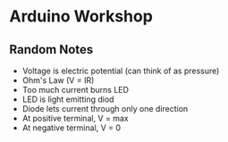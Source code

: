 # Arduino Workshop

## Random Notes

- Voltage is electric potential (can think of as pressure)
- Ohm's Law (V = IR)
- Too much current burns LED
- LED is light emitting diod
- Diode lets current through only one direction
- At positive terminal, V = max
- At negative terminal, V = 0
